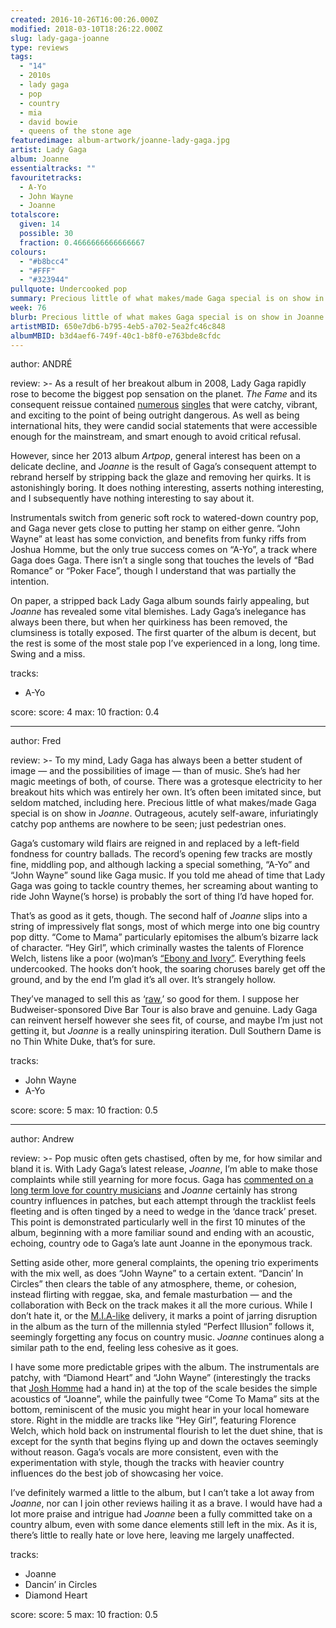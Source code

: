 ```yaml
---
created: 2016-10-26T16:00:26.000Z
modified: 2018-03-10T18:26:22.000Z
slug: lady-gaga-joanne
type: reviews
tags:
  - "14"
  - 2010s
  - lady gaga
  - pop
  - country
  - mia
  - david bowie
  - queens of the stone age
featuredimage: album-artwork/joanne-lady-gaga.jpg
artist: Lady Gaga
album: Joanne
essentialtracks: ""
favouritetracks:
  - A-Yo
  - John Wayne
  - Joanne
totalscore:
  given: 14
  possible: 30
  fraction: 0.4666666666666667
colours:
  - "#b8bcc4"
  - "#FFF"
  - "#323944"
pullquote: Undercooked pop
summary: Precious little of what makes/made Gaga special is on show in Joanne. Outrageous, acutely self-aware, infuriatingly catchy pop anthems are nowhere to be seen; just pedestrian ones. Gaga’s customary wild flairs are reigned in and replaced by a left-field fondness for country ballads.
week: 76
blurb: Precious little of what makes Gaga special is on show in Joanne. Outrageous, infuriatingly catchy pop anthems are nowhere to be seen; just pedestrian ones.
artistMBID: 650e7db6-b795-4eb5-a702-5ea2fc46c848
albumMBID: b3d4aef6-749f-40c1-b8f0-e763bde8cfdc
---
```

author: ANDRÉ

review: >-
  As a result of her breakout album in 2008, Lady Gaga rapidly rose to become the biggest pop sensation on the planet. *The Fame* and its consequent reissue contained [numerous](https://www.youtube.com/watch?v=2Abk1jAONjw) [singles](https://www.youtube.com/watch?v=d2smz_1L2_0) that were catchy, vibrant, and exciting to the point of being outright dangerous. As well as being international hits, they were candid social statements that were accessible enough for the mainstream, and smart enough to avoid critical refusal. 
  
  However, since her 2013 album *Artpop*, general interest has been on a delicate decline, and *Joanne* is the result of Gaga’s consequent attempt to rebrand herself by stripping back the glaze and removing her quirks. It is astonishingly boring. It does nothing interesting, asserts nothing interesting, and I subsequently have nothing interesting to say about it. 
  
  Instrumentals switch from generic soft rock to watered-down country pop, and Gaga never gets close to putting her stamp on either genre. “John Wayne” at least has some conviction, and benefits from funky riffs from Joshua Homme, but the only true success comes on “A-Yo”, a track where Gaga does Gaga. There isn’t a single song that touches the levels of “Bad Romance” or “Poker Face”, though I understand that was partially the intention. 
  
  On paper, a stripped back Lady Gaga album sounds fairly appealing, but *Joanne* has revealed some vital blemishes. Lady Gaga’s inelegance has always been there, but when her quirkiness has been removed, the clumsiness is totally exposed. The first quarter of the album is decent, but the rest is some of the most stale pop I’ve experienced in a long, long time. Swing and a miss.

tracks:
  - A-Yo

score:
  score: 4
  max: 10
  fraction: 0.4

---
author: Fred

review: >-
  To my mind, Lady Gaga has always been a better student of image — and the possibilities of image — than of music. She’s had her magic meetings of both, of course. There was a grotesque electricity to her breakout hits which was entirely her own. It’s often been imitated since, but seldom matched, including here. Precious little of what makes/made Gaga special is on show in *Joanne*. Outrageous, acutely self-aware, infuriatingly catchy pop anthems are nowhere to be seen; just pedestrian ones. 
  
  Gaga’s customary wild flairs are reigned in and replaced by a left-field fondness for country ballads. The record’s opening few tracks are mostly fine, middling pop, and although lacking a special something, “A-Yo” and “John Wayne” sound like Gaga music. If you told me ahead of time that Lady Gaga was going to tackle country themes, her screaming about wanting to ride John Wayne(’s horse) is probably the sort of thing I’d have hoped for. 
  
  That’s as good as it gets, though. The second half of *Joanne* slips into a string of impressively flat songs, most of which merge into one big country pop ditty. “Come to Mama” particularly epitomises the album’s bizarre lack of character. “Hey Girl”, which criminally wastes the talents of Florence Welch, listens like a poor (wo)man’s [“Ebony and Ivory”](https://www.youtube.com/watch?v=TZtiJN6yiik). Everything feels undercooked. The hooks don’t hook, the soaring choruses barely get off the ground, and by the end I’m glad it’s all over. It’s strangely hollow. 
  
  They’ve managed to sell this as ‘[raw](http://www.rollingstone.com/music/features/mark-ronson-on-lady-gagas-raw-and-exposed-joanne-w445356),’ so good for them. I suppose her Budweiser-sponsored Dive Bar Tour is also brave and genuine. Lady Gaga can reinvent herself however she sees fit, of course, and maybe I’m just not getting it, but *Joanne* is a really uninspiring iteration. Dull Southern Dame is no Thin White Duke, that’s for sure.

tracks:
  - John Wayne
  - ­A-Yo

score:
  score: 5
  max: 10
  fraction: 0.5

---
author: Andrew

review: >-
  Pop music often gets chastised, often by me, for how similar and bland it is. With Lady Gaga’s latest release, *Joanne*, I’m able to make those complaints while still yearning for more focus. Gaga has [commented on a long term love for country musicians](http://www.rollingstone.com/country/news/lady-gaga-talks-garth-brooks-fandom-country-influences-w445181) and *Joanne* certainly has strong country influences in patches, but each attempt through the tracklist feels fleeting and is often tinged by a need to wedge in the ‘dance track’ preset. This point is demonstrated particularly well in the first 10 minutes of the album, beginning with a more familiar sound and ending with an acoustic, echoing, country ode to Gaga’s late aunt Joanne in the eponymous track. 
  
  Setting aside other, more general complaints, the opening trio experiments with the mix well, as does “John Wayne” to a certain extent. “Dancin’ In Circles” then clears the table of any atmosphere, theme, or cohesion, instead flirting with reggae, ska, and female masturbation — and the collaboration with Beck on the track makes it all the more curious. While I don’t hate it, or the [M.I.A-like](/reviews/mia-aim/) delivery, it marks a point of jarring disruption in the album as the turn of the millennia styled “Perfect Illusion” follows it, seemingly forgetting any focus on country music. *Joanne* continues along a similar path to the end, feeling less cohesive as it goes.

  I have some more predictable gripes with the album. The instrumentals are patchy, with “Diamond Heart” and “John Wayne” (interestingly the tracks that [Josh Homme](/reviews/queens-of-the-stone-age-like-clockwork/) had a hand in) at the top of the scale besides the simple acoustics of “Joanne”, while the painfully twee “Come To Mama” sits at the bottom, reminiscent of the music you might hear in your local homeware store. Right in the middle are tracks like “Hey Girl”, featuring Florence Welch, which hold back on instrumental flourish to let the duet shine, that is except for the synth that begins flying up and down the octaves seemingly without reason. Gaga’s vocals are more consistent, even with the experimentation with style, though the tracks with heavier country influences do the best job of showcasing her voice. 
  
  I’ve definitely warmed a little to the album, but I can’t take a lot away from *Joanne*, nor can I join other reviews hailing it as a brave. I would have had a lot more praise and intrigue had *Joanne* been a fully committed take on a country album, even with some dance elements still left in the mix. As it is, there’s little to really hate or love here, leaving me largely unaffected.

tracks:
  - Joanne
  - ­Dancin’ in Circles
  - ­Diamond Heart
  
score:
  score: 5
  max: 10
  fraction: 0.5
